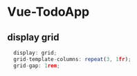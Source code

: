 # Vue-TodoApp

## display grid

```js
  display: grid;
  grid-template-columns: repeat(3, 1fr);
  grid-gap: 1rem;
```
